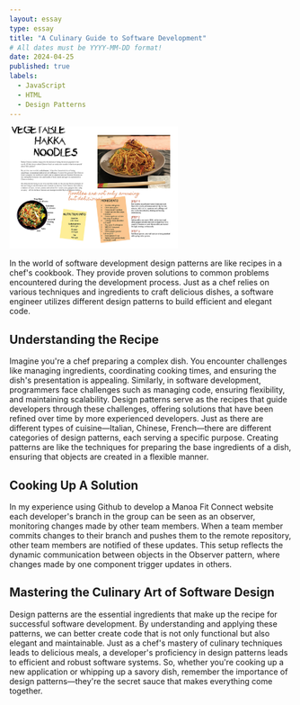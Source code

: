 ```yaml
---
layout: essay
type: essay
title: "A Culinary Guide to Software Development"
# All dates must be YYYY-MM-DD format!
date: 2024-04-25
published: true
labels:
  - JavaScript
  - HTML
  - Design Patterns
---
```

<div class="text-center p-4">
  <img width="300px" src="../img/cook.png" class="img-thumbnail" >
</div>

In the world of software development design patterns are like recipes in a chef's cookbook. They provide proven solutions to common problems encountered during the development process. Just as a chef relies on various techniques and ingredients to craft delicious dishes, a software engineer utilizes different design patterns to build efficient and elegant code.

## Understanding the Recipe

Imagine you're a chef preparing a complex dish. You encounter challenges like managing ingredients, coordinating cooking times, and ensuring the dish's presentation is appealing. Similarly, in software development, programmers face challenges such as managing code, ensuring flexibility, and maintaining scalability. Design patterns serve as the recipes that guide developers through these challenges, offering solutions that have been refined over time by more experienced developers. Just as there are different types of cuisine—Italian, Chinese, French—there are different categories of design patterns, each serving a specific purpose. Creating patterns are like the techniques for preparing the base ingredients of a dish, ensuring that objects are created in a flexible manner. 

## Cooking Up A Solution

In my experience using Github to develop a Manoa Fit Connect website each developer's branch in the group can be seen as an observer, monitoring changes made by other team members. When a team member commits changes to their branch and pushes them to the remote repository, other team members are notified of these updates. This setup reflects the dynamic communication between objects in the Observer pattern, where changes made by one component trigger updates in others.

## Mastering the Culinary Art of Software Design

Design patterns are the essential ingredients that make up the recipe for successful software development. By understanding and applying these patterns, we can better create code that is not only functional but also elegant and maintainable. Just as a chef's mastery of culinary techniques leads to delicious meals, a developer's proficiency in design patterns leads to efficient and robust software systems. So, whether you're cooking up a new application or whipping up a savory dish, remember the importance of design patterns—they're the secret sauce that makes everything come together.
